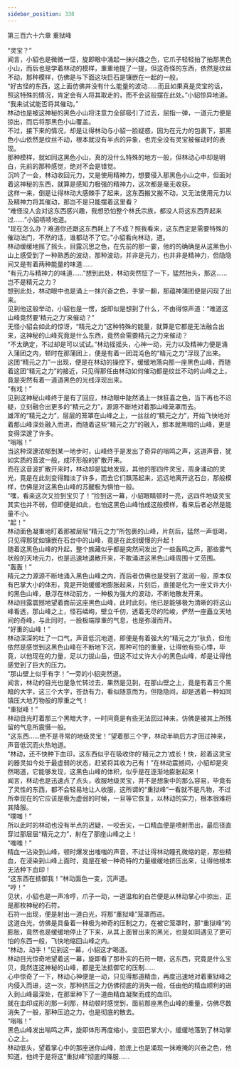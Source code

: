```yaml
---
sidebar_position: 338
---
```

 第三百六十六章 重狱峰


“灵宝？”  
闻言，小貂也是微微一怔，旋即眼中涌起一抹兴趣之色，它爪子轻轻拍了拍那黑色小山，而后也是学着林动的模样，重重地提了一提，但这奇怪的东西，依然是纹丝不动，那种模样，仿佛是与下面这块巨石是镶嵌在一起的一般。  
“好古怪的东西，这上面仿佛并没有什么能量的波动……而且如果真是灵宝的话，照这特殊的情况，肯定会有人将其取走的，而不会这般摆在此处。”小貂惊异地道。  
“我来试试能否将其催动。”  
林动也是被这神秘的黑色小山将注意力全部吸引了过去，屈指一弹，一道元力便是掠出，而后将那黑色小山覆盖。  
不过，接下来的情况，却是让得林动与小貂一脸疑惑，因为在元力的包裹下，那黑色小山依然是纹丝不动，根本就没有半点的异象，也完全没有灵宝被催动时的表现。  
那种模样，就如同这黑色小山，真的没什么特殊的地方一般，但林动心中却是明白，先前的那种感觉，绝对不会是错觉。  
沉吟了一会，林动收回元力，又是使用精神力，想要侵入那黑色小山之中，但面对着这神秘的东西，就算是感知力极强的精神力，这次都是毫无收获。  
这样一来，倒是让得林动大感棘手了起来，这东西搬又搬不动，又无法使用元力以及精神力将其催动，那岂不是只能摆着这里看？  
“难怪没人会对这东西感兴趣，我想恐怕整个林氏宗族，都没人将这东西弄起来过……”小貂啧啧地道。  
“现在怎么办？难道你还跟这东西耗上了不成？照我看来，这东西定是需要特殊的催动法门，不然的话，谁都动不了它。”小貂看向林动，道。  
林动缓缓地摇了摇头，目露沉思之色，在先前的那一霎，他的的确确是从这黑色小山上感受到了一种熟悉的波动，那种波动，并非是元力，也并非是精神力，但隐隐间又是有着两种能量的味道……  
“有元力与精神力的味道……”想到此处，林动突然怔了一下，猛然抬头，那这……岂不是精元之力？  
想到此处，林动眼中也是涌上一抹兴奋之色，手掌一翻，那蕴神蒲团便是闪现了出来。  
见到他这般举动，小貂也是一愣，旋即似是想到了什么，不由得惊声道：“难道这山峰竟然要‘精元之力’来催动？”  
无怪小貂会如此的惊讶，“精元之力”这种特殊的能量，就算是它都是无法融合出来，这神秘的山峰究竟是什么东西，竟然会需要精元之力来催动？  
“不太确定，不过却是可以试试。”林动摇摇头，心神一动，元力以及精神力便是涌入蒲团之内，顿时在那蒲团上，便是有着一团混沌色的“精元之力”浮现了出来。  
这团“精元之力”一出现，便是在林动的操控下，缓缓地落向那一座黑色山峰，而随着这团“精元之力”的接近，只见得那任由林动如何催动都是纹丝不动的山峰之上，竟是突然有着一道道黑色的光线浮现出来。  
“有戏！”  
见到这神秘山峰终于是有了回应，林动眼中陡然涌上一抹狂喜之色，当下再也不迟疑，立刻融合出更多的“精元之力”，源源不断地对着那山峰笼罩而去。  
雄浑的“精元之力”，层层的笼罩在山峰之上，一丝丝的“精元之力”，开始飞快地对着那山峰深处融入而进，而随着这些“精元之力”的融入，那本就黑暗的山峰，更是变得深邃了许多。  
“嗡嗡！”  
当这种深邃浓郁到某一地步时，山峰终于是发出了奇异的嗡鸣之声，这道声音，犹如实质的音波一般，成环形般的扩散开来。  
而在这音波扩散开来时，林动却是猛地发现，其他的那四件灵宝，周身涌动的灵光，竟是在此刻变得黯淡了许多，而去它们飘荡起来，远远地离开这石台，那般模样，仿佛是对这黑色山峰的苏醒极为惧怕一般。  
“嘿，看来这次又捡到宝贝了！”捡到这一幕，小貂眼睛顿时一亮，这四件地级灵宝其实也并不弱，但即便是如此，也怕这黑色山峰怕成这般模样，看来后者必然是能量不小。  
“起！”  
林动面色凝重地盯着那被层层“精元之力”所包裹的山峰，片刻后，猛然一声低喝，只见得那犹如镶嵌在石台中的山峰，竟是在此刻缓慢的升起！  
随着这黑色山峰的升起，整个族藏似乎都是突然间发出了一些轰鸣之声，那些雾气状般的天地元力，也是迅速地退散开来，不敢涌进这黑色山峰周围十丈范围。  
“轰轰！”  
精元之力源源不断地涌入黑色山峰之内，而后者仿佛也是受到了滋润一般，原本仅有巴掌大小的体形，竟是开始缓缓地膨胀起来，片刻后，直接是化为一座丈许大小的黑色山峰，悬浮在林动前方，一种极为强大的波动，不断地散发开来。  
林动目露震撼地望着面前这座黑色山峰，此时此刻，他已是能够极为清晰的将这山峰看透，那山峰之上，怪石嶙峋，壁立千仞，透着无尽的险峻，俨然一座矗立天地间的奇峰，与此同时，一股极端厚重的气息，也是弥漫而开。  
“好重的山峰！”  
林动深深的吐了一口气，声音低沉地道，即便是有着强大的“精元之力”驮负，但他依然是感觉到这黑色山峰在不断地下沉，那种可怕的重量，让得他有些心悸，毕竟，以他现在的力量，足以力拔山岳，但这不过丈许大小的黑色山峰，却是让得他感觉到了巨大的压力。  
“那山壁上似乎有字！”一旁的小貂突然道。  
闻言，林动的目光也是急忙转过去，果然是见到，在那山壁之上，竟是有着三个黑暗的大字，这三个大字，苍劲有力，看似随意而为，但隐隐间，却是透着一种如同镇压大地万物般的厚重之气！  
“重狱峰！”  
林动目光盯着那三个黑暗大字，一时间竟是有些无法回过神来，仿佛是被其上所残留的气息所震慑一般。  
“这东西……绝不是寻常的地级灵宝！”望着那三个字，林动半晌后方才回过神来，声音低沉而火热地道。  
“林动，还不快种下血印，这东西似乎在吸收你的‘精元之力’成长！快，趁着这灵宝的器灵如今处于最虚弱的状态，赶紧将其收为己有！”在林动震撼间，小貂却是突然喝道，它能够发现，这黑色山峰的体积，似乎是在逐渐地膨胀起来！  
闻言，林动也是迅速点了点头，收服地级灵宝，并不是想象中的那么容易，毕竟有了灵性的东西，都不会轻易地让人收服，这所谓的“重狱峰”一看就不是凡物，不过所幸现在的它应该是极为虚弱的时候，一旦等它恢复，以林动的实力，根本很难将其降服。  
“噗嗤！”  
所以此时的林动也没有半点的迟疑，一咬舌尖，一口精血便是喷射而出，最后径直穿过那层层“精元之力”，射在了那座山峰之上！  
“嗤嗤！”  
精血一沾染到山峰，顿时爆发出嗤嗤的声音，不过让得林动瞳孔微缩的是，那些精血，在浸染到山峰上面时，竟是在被一种奇特的力量缓缓地挤压出来，让得他根本无法种下血印！  
“这东西在抵御我！”林动面色一变，沉声道。  
“哼！”  
见状，小貂也是一声冷哼，爪子一动，一道温和的白芒便是从林动掌心中掠出，正是那枚神秘的石符。  
石符一出现，便是射出一道白光，将那“重狱峰”笼罩而进。  
这道白光，仿佛是具备着一种极为神奇的压制之力，在被它笼罩时，那“重狱峰”的膨胀，竟然也是缓缓地停止了下来，从其上面冒出来的黑光，也是如同遇见了更可怕的东西一般，飞快地缩回山峰之内。  
“林动，动手！”见到这一幕，小貂这才喝道。  
林动目光惊奇地望着这一幕，旋即看了那朴实的石符一眼，这东西，究竟是什么宝贝，竟然连这神秘的山峰，都是无法抵御它的压制……  
心中惊奇了一下，林动心神便是一动，只见得那道精血，再度迅速地对着重狱峰之内侵入而进，这一次，那种挤压之力仿佛彻底的消失一般，任由他的精血顺利的进入到山峰最深处，在那里种下了一道由精血凝聚而成的血印。  
就在血印成形的那一刹那，林动顿时感觉到，面前那座黑色山峰的重量，仿佛尽数消失了一般，那种压迫之力，也是彻底的散去。  
“嗡嗡！”  
黑色山峰发出嗡鸣之声，旋即体形再度缩小，变回巴掌大小，缓缓地落到了林动掌心之上。  
林动低头，望着掌心中的那座迷你山峰，脸庞上也是涌现一抹难掩的兴奋之色，他知道，他终于是将这“重狱峰”彻底的降服……  
  
  
